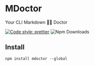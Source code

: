 # MDoctor

Your CLI Markdown 👨‍⚕️ Doctor

[![Code style: prettier](https://img.shields.io/badge/Code_Style-prettier-ff69b4.svg?style=flat&logo=prettier)](https://github.com/prettier/prettier)
![Npm Downloads](https://img.shields.io/npm/dw/mdoctor?label=Downloads&logo=npm&logoColor=red)

## Install

```shell
npm install mdoctor --global
```
